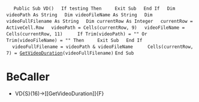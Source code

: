 &nbsp;&nbsp;&nbsp;&nbsp;
`Public Sub VD()`
&nbsp;&nbsp;&nbsp;&nbsp;`If testing Then`
&nbsp;&nbsp;&nbsp;&nbsp;&nbsp;&nbsp;&nbsp;&nbsp;`Exit Sub`
&nbsp;&nbsp;&nbsp;&nbsp;`End If`
&nbsp;&nbsp;&nbsp;&nbsp;`Dim videoPath As String`
&nbsp;&nbsp;&nbsp;&nbsp;`Dim videoFileName As String`
&nbsp;&nbsp;&nbsp;&nbsp;`Dim videoFullFilename As String`
&nbsp;&nbsp;&nbsp;&nbsp;`Dim currentRow As Integer`
&nbsp;&nbsp;&nbsp;&nbsp;`currentRow = ActiveCell.Row`
&nbsp;&nbsp;&nbsp;&nbsp;`videoPath = Cells(currentRow, 9)`
&nbsp;&nbsp;&nbsp;&nbsp;`videoFileName = Cells(currentRow, 11)`
&nbsp;&nbsp;&nbsp;&nbsp;
&nbsp;&nbsp;&nbsp;&nbsp;`If Trim(videoPath) = "" Or Trim(videoFileName) = "" Then`
&nbsp;&nbsp;&nbsp;&nbsp;&nbsp;&nbsp;&nbsp;&nbsp;`Exit Sub`
&nbsp;&nbsp;&nbsp;&nbsp;`End If`
&nbsp;&nbsp;&nbsp;&nbsp;`videoFullFilename = videoPath & videoFileName`
&nbsp;&nbsp;&nbsp;&nbsp;
&nbsp;&nbsp;&nbsp;&nbsp;`Cells(currentRow, 7) = `[`GetVideoDuration`](GetVideoDuration)`(videoFullFilename)`
`End Sub`


# BeCaller
- VD{S}(16)->[[GetVideoDuration]]{F}

